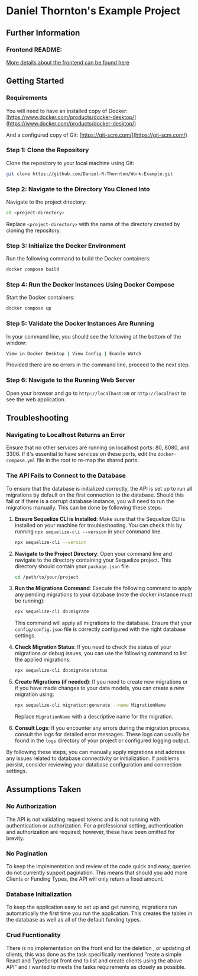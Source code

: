 # Daniel Thornton's Example Project

## Further Information

### Frontend README:

[More details about the frontend can be found here](https://github.com/Daniel-R-Thornton/Work-Example/tree/main/Client)

## Getting Started

### Requirements

You will need to have an installed copy of Docker:
[https://www.docker.com/products/docker-desktop/](https://www.docker.com/products/docker-desktop/)

And a configured copy of Git:
[https://git-scm.com/](https://git-scm.com/)

### Step 1: Clone the Repository

Clone the repository to your local machine using Git:

```bash
git clone https://github.com/Daniel-R-Thornton/Work-Example.git
```

### Step 2: Navigate to the Directory You Cloned Into

Navigate to the project directory:

```bash
cd <project-directory>
```

Replace `<project-directory>` with the name of the directory created by cloning the repository.

### Step 3: Initialize the Docker Environment

Run the following command to build the Docker containers:

```bash
docker compose build
```

### Step 4: Run the Docker Instances Using Docker Compose

Start the Docker containers:

```bash
docker compose up
```

### Step 5: Validate the Docker Instances Are Running

In your command line, you should see the following at the bottom of the window:

```bash
View in Docker Desktop | View Config | Enable Watch
```

Provided there are no errors in the command line, proceed to the next step.

### Step 6: Navigate to the Running Web Server

Open your browser and go to `http://localhost:80` or `http://localhost` to see the web application.

## Troubleshooting

### Navigating to Localhost Returns an Error

Ensure that no other services are running on localhost ports: 80, 8080, and 3306. If it's essential to have services on these ports, edit the `docker-compose.yml` file in the root to re-map the shared ports.

### The API Fails to Connect to the Database

To ensure that the database is initialized correctly, the API is set up to run all migrations by default on the first connection to the database. Should this fail or if there is a corrupt database instance, you will need to run the migrations manually. This can be done by following these steps:

1. **Ensure Sequelize CLI is Installed**: Make sure that the Sequelize CLI is installed on your machine for troubleshooting. You can check this by running `npx sequelize-cli --version` in your command line.

   ```bash
   npx sequelize-cli --version
   ```

2. **Navigate to the Project Directory**: Open your command line and navigate to the directory containing your Sequelize project. This directory should contain your `package.json` file.

   ```bash
   cd /path/to/your/project
   ```

3. **Run the Migrations Command**: Execute the following command to apply any pending migrations to your database (note the docker instance must be running):

   ```bash
   npx sequelize-cli db:migrate
   ```

   This command will apply all migrations to the database. Ensure that your `config/config.json` file is correctly configured with the right database settings.

4. **Check Migration Status**: If you need to check the status of your migrations or debug issues, you can use the following command to list the applied migrations:

   ```bash
   npx sequelize-cli db:migrate:status
   ```

5. **Create Migrations (if needed)**: If you need to create new migrations or if you have made changes to your data models, you can create a new migration using:

   ```bash
   npx sequelize-cli migration:generate --name MigrationName
   ```

   Replace `MigrationName` with a descriptive name for the migration.

6. **Consult Logs**: If you encounter any errors during the migration process, consult the logs for detailed error messages. These logs can usually be found in the `logs` directory of your project or configured logging output.

By following these steps, you can manually apply migrations and address any issues related to database connectivity or initialization. If problems persist, consider reviewing your database configuration and connection settings.

## Assumptions Taken

### No Authorization

The API is not validating request tokens and is not running with authentication or authorization. For a professional setting, authentication and authorization are required; however, these have been omitted for brevity.

### No Pagination

To keep the implementation and review of the code quick and easy, queries do not currently support pagination. This means that should you add more Clients or Funding Types, the API will only return a fixed amount.

### Database Initialization

To keep the application easy to set up and get running, migrations run automatically the first time you run the application. This creates the tables in the database as well as all of the default funding types.

### Crud Fucntionality

There is no implementation on the front end for the deletion , or updating of clients, this was done as the task specifically mentioned "reate a simple React and TypeScript front end to list and create clients using the above API" and i wanted to meets the tasks requirements as closely as possible.
